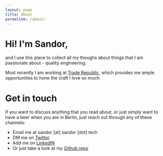 ```yaml
---
layout: page
title: About
permalink: /about/
---
```


# Hi! I'm Sandor,

and I use this place to collect all my thoughs about things that I am
passionate about - quality engineering.

Most recently I am working at [Trade Republic], which provides me ample opportunities to hone the craft I love so much.

# Get in touch

If you want to discuss anything that you read about, or just simply want to
have a beer when you are in Berlin, just reach out through any of these 
channels:

* Email me at sandor [at] sandor [dot] tech
* DM me on [Twitter](https://twitter.com/sandor_nemeth)
* Add me on [LinkedIN](https://www.linkedin.com/in/sandornemeth/)
* Or just take a look at my [Github repo](https://github.com/sandor-nemeth)

[Trade Republic]: https://traderepublic.com/de-de